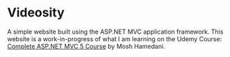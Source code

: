# Videosity
A simple website built using the ASP.NET MVC application framework.
This website is a work-in-progress of what I am learning on the Udemy Course: [Complete ASP.NET MVC 5 Course](https://www.udemy.com/the-complete-aspnet-mvc-5-course/) by Mosh Hamedani.